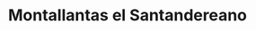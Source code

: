 ---
title: "Montallantas el Santandereano"
url: /barranca-de-upia/montallantas-el-santandereano/
shop: Reifen
---